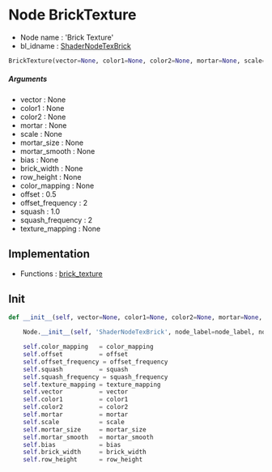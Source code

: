# Node BrickTexture

- Node name : 'Brick Texture'
- bl_idname : [ShaderNodeTexBrick](https://docs.blender.org/api/current/bpy.types.ShaderNodeTexBrick.html)


``` python
BrickTexture(vector=None, color1=None, color2=None, mortar=None, scale=None, mortar_size=None, mortar_smooth=None, bias=None, brick_width=None, row_height=None, color_mapping=None, offset=0.5, offset_frequency=2, squash=1.0, squash_frequency=2, texture_mapping=None, node_label=None, node_color=None)
```
##### Arguments

- vector : None
- color1 : None
- color2 : None
- mortar : None
- scale : None
- mortar_size : None
- mortar_smooth : None
- bias : None
- brick_width : None
- row_height : None
- color_mapping : None
- offset : 0.5
- offset_frequency : 2
- squash : 1.0
- squash_frequency : 2
- texture_mapping : None

## Implementation

- Functions : [brick_texture](/docs/Shader/ShaderTree.md#brick_texture)

## Init

``` python
def __init__(self, vector=None, color1=None, color2=None, mortar=None, scale=None, mortar_size=None, mortar_smooth=None, bias=None, brick_width=None, row_height=None, color_mapping=None, offset=0.5, offset_frequency=2, squash=1.0, squash_frequency=2, texture_mapping=None, node_label=None, node_color=None):

    Node.__init__(self, 'ShaderNodeTexBrick', node_label=node_label, node_color=node_color)

    self.color_mapping   = color_mapping
    self.offset          = offset
    self.offset_frequency = offset_frequency
    self.squash          = squash
    self.squash_frequency = squash_frequency
    self.texture_mapping = texture_mapping
    self.vector          = vector
    self.color1          = color1
    self.color2          = color2
    self.mortar          = mortar
    self.scale           = scale
    self.mortar_size     = mortar_size
    self.mortar_smooth   = mortar_smooth
    self.bias            = bias
    self.brick_width     = brick_width
    self.row_height      = row_height
```
